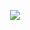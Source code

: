<p align="center">
  <a href="https://skillicons.dev">
    <img src="https://skillicons.dev/icons?i=react,nodejs,js,css,html" />
  </a>
</p>
